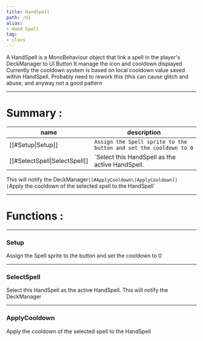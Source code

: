 ```yaml
---
title: HandSpell
path: /UI
alias: 
- Hand Spell
tag: 
- class
---
```

A HandSpell is a MonoBehaviour object that link a spell in the player's DeckManager to UI Button
It manage the icon and cooldown displayed
Currently the cooldown system is based on local cooldown value saved within HandSpell. Probably need to rework this
(this can cause glitch and abuse, and anyway not a good pattern

---
# Summary :
name|description
----|----
[[#Setup\|Setup]] | `Assign the Spell sprite to the button and set the cooldown to 0`
[[#SelectSpell\|SelectSpell]] | `Select this HandSpell as the active HandSpell.
This will notify the DeckManager`
[[#ApplyCooldown\|ApplyCooldown]] | `Apply the cooldown of the selected spell to the HandSpell`

---
# Functions :

---
### Setup
Assign the Spell sprite to the button and set the cooldown to 0

---
### SelectSpell
Select this HandSpell as the active HandSpell.
This will notify the DeckManager

---
### ApplyCooldown
Apply the cooldown of the selected spell to the HandSpell
